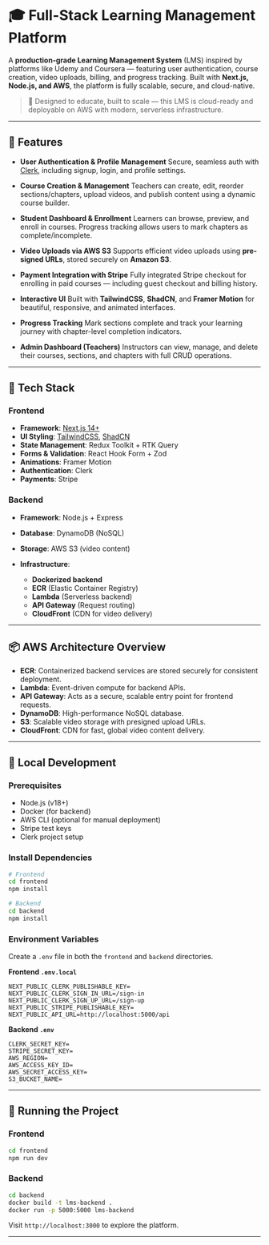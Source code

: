 # 🎓 Full-Stack Learning Management Platform

A **production-grade Learning Management System** (LMS) inspired by platforms like Udemy and Coursera — featuring user authentication, course creation, video uploads, billing, and progress tracking. Built with **Next.js, Node.js, and AWS**, the platform is fully scalable, secure, and cloud-native.

> 🚀 Designed to educate, built to scale — this LMS is cloud-ready and deployable on AWS with modern, serverless infrastructure.

---

## 🌟 Features

- **User Authentication & Profile Management**
  Secure, seamless auth with [Clerk](https://clerk.dev), including signup, login, and profile settings.

- **Course Creation & Management**
  Teachers can create, edit, reorder sections/chapters, upload videos, and publish content using a dynamic course builder.

- **Student Dashboard & Enrollment**
  Learners can browse, preview, and enroll in courses. Progress tracking allows users to mark chapters as complete/incomplete.

- **Video Uploads via AWS S3**
  Supports efficient video uploads using **pre-signed URLs**, stored securely on **Amazon S3**.

- **Payment Integration with Stripe**
  Fully integrated Stripe checkout for enrolling in paid courses — including guest checkout and billing history.

- **Interactive UI**
  Built with **TailwindCSS**, **ShadCN**, and **Framer Motion** for beautiful, responsive, and animated interfaces.

- **Progress Tracking**
  Mark sections complete and track your learning journey with chapter-level completion indicators.

- **Admin Dashboard (Teachers)**
  Instructors can view, manage, and delete their courses, sections, and chapters with full CRUD operations.

---

## 🧱 Tech Stack

### Frontend

- **Framework**: [Next.js 14+](https://nextjs.org/)
- **UI Styling**: [TailwindCSS](https://tailwindcss.com/), [ShadCN](https://ui.shadcn.com/)
- **State Management**: Redux Toolkit + RTK Query
- **Forms & Validation**: React Hook Form + Zod
- **Animations**: Framer Motion
- **Authentication**: Clerk
- **Payments**: Stripe

### Backend

- **Framework**: Node.js + Express
- **Database**: DynamoDB (NoSQL)
- **Storage**: AWS S3 (video content)
- **Infrastructure**:

  - **Dockerized backend**
  - **ECR** (Elastic Container Registry)
  - **Lambda** (Serverless backend)
  - **API Gateway** (Request routing)
  - **CloudFront** (CDN for video delivery)

---

## 📦 AWS Architecture Overview

- **ECR**: Containerized backend services are stored securely for consistent deployment.
- **Lambda**: Event-driven compute for backend APIs.
- **API Gateway**: Acts as a secure, scalable entry point for frontend requests.
- **DynamoDB**: High-performance NoSQL database.
- **S3**: Scalable video storage with presigned upload URLs.
- **CloudFront**: CDN for fast, global video content delivery.

---

## 🧪 Local Development

### Prerequisites

- Node.js (v18+)
- Docker (for backend)
- AWS CLI (optional for manual deployment)
- Stripe test keys
- Clerk project setup

### Install Dependencies

```bash
# Frontend
cd frontend
npm install

# Backend
cd backend
npm install
```

### Environment Variables

Create a `.env` file in both the `frontend` and `backend` directories.

**Frontend `.env.local`**

```env
NEXT_PUBLIC_CLERK_PUBLISHABLE_KEY=
NEXT_PUBLIC_CLERK_SIGN_IN_URL=/sign-in
NEXT_PUBLIC_CLERK_SIGN_UP_URL=/sign-up
NEXT_PUBLIC_STRIPE_PUBLISHABLE_KEY=
NEXT_PUBLIC_API_URL=http://localhost:5000/api
```

**Backend `.env`**

```env
CLERK_SECRET_KEY=
STRIPE_SECRET_KEY=
AWS_REGION=
AWS_ACCESS_KEY_ID=
AWS_SECRET_ACCESS_KEY=
S3_BUCKET_NAME=
```

---

## 🏁 Running the Project

### Frontend

```bash
cd frontend
npm run dev
```

### Backend

```bash
cd backend
docker build -t lms-backend .
docker run -p 5000:5000 lms-backend
```

Visit `http://localhost:3000` to explore the platform.

---
